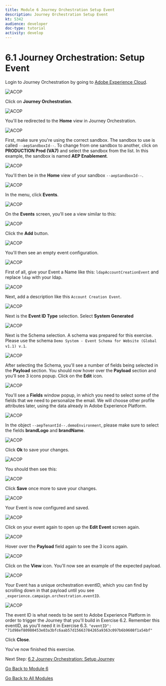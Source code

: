 ```yaml
---
title: Module 6 Journey Orchestration Setup Event
description: Journey Orchestration Setup Event
kt: 5342
audience: developer
doc-type: tutorial
activity: develop
---
```


# 6.1 Journey Orchestration: Setup Event

Login to Journey Orchestration by going to [Adobe Experience Cloud](https://experience.adobe.com).

![ACOP](./images/acophome.png)

Click on **Journey Orchestration**.

![ACOP](./images/acoptrig.png)

You'll be redirected to the **Home** view in Journey Orchestration.

![ACOP](./images/acoptriglp.png)

First, make sure you're using the correct sandbox. The sandbox to use is called `--aepSandboxId--`. To change from one sandbox to another, click on **PRODUCTION Prod (VA7)** and select the sandbox from the list. In this example, the sandbox is named **AEP Enablement**.

![ACOP](./images/sb.png)

You'll then be in the **Home** view of your sandbox `--aepSandboxId--`.

![ACOP](./images/home.png)

In the menu, click **Events**.

![ACOP](./images/acopmenu.png)

On the **Events** screen, you'll see a view similar to this:

![ACOP](./images/acopeventview.png)

Click the **Add** button.

![ACOP](./images/add.png)

You'll then see an empty event configuration.

![ACOP](./images/emptyevent.png)

First of all, give your Event a Name like this: `ldapAccountCreationEvent` and replace `ldap` with your ldap.

![ACOP](./images/eventname.png)

Next, add a description like this `Account Creation Event`.

![ACOP](./images/eventdescription.png)

Next is the **Event ID Type** selection. Select **System Generated**

![ACOP](./images/eventidtype.png) 

Next is the Schema selection. A schema was prepared for this exercise. Please use the schema `Demo System - Event Schema for Website (Global v1.1) v.1`.

![ACOP](./images/eventschema.png)

After selecting the Schema, you'll see a number of fields being selected in the **Payload** section. You should now hover over the **Payload** section and you'll see 3 icons popup. Click on the **Edit** icon.

![ACOP](./images/eventpayload.png)

You'll see a **Fields** window popup, in which you need to select some of the fields that we need to personalize the email.  We will choose other profile attributes later, using the data already in Adobe Experience Platform.

![ACOP](./images/eventfields.png) 

In the object `--aepTenantId--.demoEnvironment`, please make sure to select the fields **brandLogo** and **brandName**.

![ACOP](./images/eventpayloadbr.png)

Click **Ok** to save your changes.

![ACOP](./images/save.png)

You should then see this:

![ACOP](./images/eventsave.png) 

Click **Save** once more to save your changes.

![ACOP](./images/save1.png)

Your Event is now configured and saved.

![ACOP](./images/eventdone.png)

Click on your event again to open up the **Edit Event** screen again.

![ACOP](./images/viewevent.png)

Hover over the **Payload** field again to see the 3 icons again.

![ACOP](./images/hover.png)

Click on the **View** icon. You'll now see an example of the expected payload.

![ACOP](./images/fullpayload.png)

Your Event has a unique orchestration eventID, which you can find by scrolling down in that payload until you see `_experience.campaign.orchestration.eventID`.

![ACOP](./images/payloadeventID.png)

The event ID is what needs to be sent to Adobe Experience Platform in order to trigger the Journey that you'll build in Exercise 6.2. Remember this eventID, as you'll need it in Exercise 6.3.
`"eventID": "71d98ef80980453e03a3bfc6aab57d15663784265a9363c097b6b9608f1a54bf"`

Click **Close**.

You've now finished this exercise.

Next Step: [6.2 Journey Orchestration: Setup Journey](./ex2.md)

[Go Back to Module 6](./journey-orchestration-create-account.md)

[Go Back to All Modules](../../overview.md)
